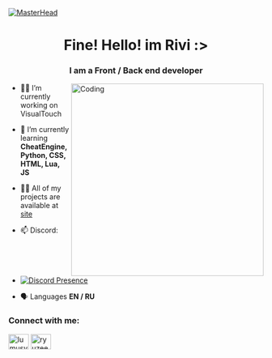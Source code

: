 [![MasterHead](https://i.pinimg.com/originals/8a/8e/c8/8a8ec8ab72335557a0c7a40af55d58fc.jpg)](thefilin00.temp.swtest.ru)
<h1 align="center">Fine! Hello! im Rivi :></h1>
<h3 align="center">I am a Front / Back end developer</h3>
<img align="right" alt="Coding" width="380" src="https://i.pinimg.com/564x/0d/ba/8f/0dba8fc91cc972fac26d70a46c01376f.jpg">

- 👨‍💻 I’m currently working on VisualTouch

- 📓 I’m currently learning **CheatEngine, Python, CSS, HTML, Lua, JS**

- 👨‍💻 All of my projects are available at [site](https://wa1alex.github.io/VisualTouch.Idex/)

- 📫 Discord:
-
  [![Discord Presence](https://lanyard.cnrad.dev/api/964433183401713714?idleMessage=「✦Rivi?🥺👉👈✦」)](https://discord.com/users/964433183401713714)
  
- 🗣️ Languages **EN / RU**
<h3 align="left">Connect with me:</h3>
<p align="left">
<a href="[https://www.youtube.com/Wa1alex](https://www.youtube.com/@Wa1aIex)" target="blank"><img align="center" src="https://raw.githubusercontent.com/rahuldkjain/github-profile-readme-generator/master/src/images/icons/Social/youtube.svg" alt="lumusy2k" height="30" width="40" /></a>
<a href="[https://discord.gg/](https://discord.gg/QgUVjndU)" target="blank"><img align="center" src="https://raw.githubusercontent.com/rahuldkjain/github-profile-readme-generator/master/src/images/icons/Social/discord.svg" alt="ryuzeen._" height="30" width="40" /></a>
</p>
